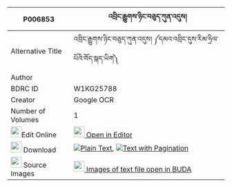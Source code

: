 |P006853|འབྲིང་རྒྱུགས་ཉིང་བཅུད་ཀུན་འདུས། 
| --- | --- 
|Alternative Title |འབྲིང་རྒྱུགས་ཉིང་བཅུད་ཀུན་འདུས། ༼དམའ་འབྲིང་དུས་རིམ་ཧྲིལ་པོའི་བོད་སྐད་ཡིག༽
|Author | 
|BDRC ID | W1KG25788
|Creator | Google OCR
|Number of Volumes| 1
|<img width="25" src="https://img.icons8.com/color/25/000000/edit-property.png">Edit Online| [<img width="25" src="https://avatars.githubusercontent.com/u/45091458?s=200&v=4"> Open in Editor](http://editor.openpecha.org/P006853)
|<img width="25" src="https://img.icons8.com/fluent/48/000000/download-2.png"/>  Download | [![](https://img.icons8.com/color/20/000000/txt.png)Plain Text](https://github.com/Openpecha/P006853/releases/download/v1/dring_gyuk_nying_chu_kun_du_plain_P006853.zip), [![](https://img.icons8.com/color/20/000000/txt.png)Text with Pagination](https://github.com/Openpecha/P006853/releases/download/v1/dring_gyuk_nying_chu_kun_du_pages_P006853.zip)
|<img width="25" src="https://img.icons8.com/plasticine/100/000000/pictures-folder.png"/>  Source Images | [<img width="25" src="https://library.bdrc.io/icons/BUDA-small.svg"> Images of text file open in BUDA](https://library.bdrc.io/show/bdr:W1KG25788)